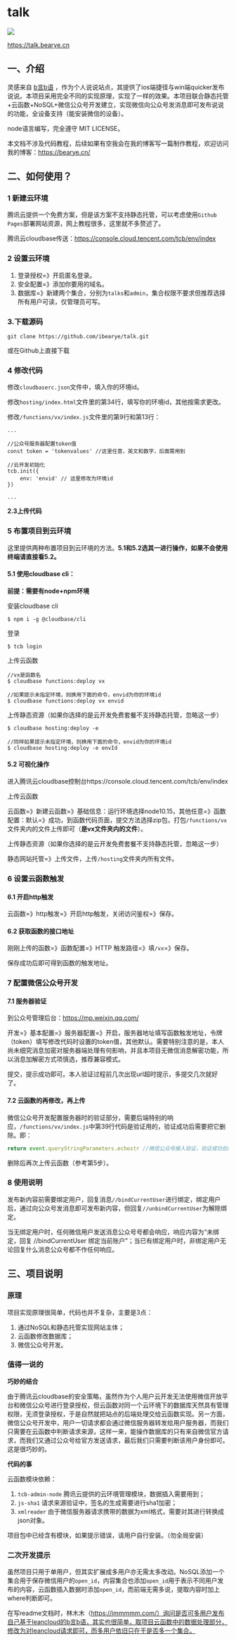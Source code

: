 # talk

![](https://stop.nooooe.cn/2020/05/maiqq-ur8l8-scaled.gif)

https://talk.bearye.cn

## 一、介绍

灵感来自 [b言b语](https://sspai.com/post/60024) ，作为个人说说站点，其提供了ios端捷径与win端quicker发布说说。本项目采用完全不同的实现原理，实现了一样的效果。本项目联合静态托管+云函数+NoSQL+微信公众号开发建立，实现微信向公众号发消息即可发布说说的功能，全设备支持（能安装微信的设备）。

node语言编写，完全遵守 MIT LICENSE。

本文档不涉及代码教程，后续如果有空我会在我的博客写一篇制作教程，欢迎访问我的博客：https://bearye.cn/



## 二、如何使用？

### 1 新建云环境

腾讯云提供一个免费方案，但是该方案不支持静态托管，可以考虑使用`Github Pages`部署网站资源，网上教程很多，这里就不多赘述了。

腾讯云cloudbase传送：https://console.cloud.tencent.com/tcb/env/index

### 2 设置云环境

1. 登录授权=》开启匿名登录。
2. 安全配置=》添加你要用的域名。
3. 数据库=》新建两个集合，分别为`talks`和`admin`，集合权限不要求但推荐选择所有用户可读，仅管理员可写。

### 3.下载源码

```
git clone https://github.com/ibearye/talk.git
```

或在Github上直接下载

### 4 修改代码

修改`cloudbaserc.json`文件中，填入你的环境id。

修改`hosting/index.html`文件里的第34行，填写你的环境id，其他按需求更改。

修改`/functions/vx/index.js`文件里的第9行和第13行：

```
...

//公众号服务器配置token值
const token = 'tokenvalues' //这里任意，英文和数字，后面需用到

//云开发初始化
tcb.init({
    env: 'envid' // 这里修改为环境id
})

...
```

**2.3上传代码**

### 5 布置项目到云环境

这里提供两种布置项目到云环境的方法。**5.1和5.2选其一进行操作，如果不会使用终端请直接看5.2。**

#### 5.1 使用cloudbase cli：

**前提：需要有node+npm环境**

安装cloudbase cli

```
$ npm i -g @cloudbase/cli
```

登录

```
$ tcb login
```

上传云函数

```
//vx是函数名
$ cloudbase functions:deploy vx

//如果提示未指定环境，则换用下面的命令，envid为你的环境id
$ cloudbase functions:deploy vx envid
```

上传静态资源（如果你选择的是云开发免费套餐不支持静态托管，忽略这一步）

```
$ cloudbase hosting:deploy -e 

//同样如果提示未指定环境，则换用下面的命令，envid为你的环境id
$ cloudbase hosting:deploy -e envId
```

#### 5.2 可视化操作

进入腾讯云cloudbase控制台https://console.cloud.tencent.com/tcb/env/index

上传云函数

云函数=》新建云函数=》基础信息：运行环境选择node10.15，其他任意=》函数配置：默认=》成功，到函数代码页面，提交方法选择zip包，打包`/functions/vx`文件夹内的文件上传即可（**是vx文件夹内的文件**）。

上传静态资源（如果你选择的是云开发免费套餐不支持静态托管，忽略这一步）

静态网站托管=》上传文件，上传`/hosting`文件夹内所有文件。

### 6 设置云函数触发

#### 6.1 开启http触发

云函数=》http触发=》开启http触发，关闭访问鉴权=》保存。

#### 6.2 获取函数的接口地址

刚刚上传的函数=》函数配置=》HTTP 触发路径=》填`/vx`=》保存。

保存成功后即可得到函数的触发地址。

### 7 配置微信公众号开发

#### 7.1 服务器验证

到公众号管理后台：https://mp.weixin.qq.com/

开发=》基本配置=》服务器配置=》开启，服务器地址填写函数触发地址，令牌（token）填写修改代码时设置的token值，其他默认。需要特别注意的是，本人尚未细究消息加密对服务器端处理有何影响，并且本项目无微信消息解密功能，所以消息加解密方式项慎选，推荐兼容模式。

提交，提示成功即可。本人验证过程前几次出现url超时提示，多提交几次就好了。

#### 7.2 云函数的再修改，再上传

微信公众号开发配置服务器时的验证部分，需要后端特别的响应，`/functions/vx/index.js`中第39行代码是验证用的，验证成功后需要把它删除。即：

```javascript
return event.queryStringParameters.echostr //微信公众号接入验证，验证成功后删除这一行
```

删除后再次上传云函数（参考第5步）。

### 8 使用说明

发布新内容前需要绑定用户，回复消息`//bindCurrentUser`进行绑定，绑定用户后，通过向公众号发消息即可发布新内容，但回复`//unbindCurrentUser`为解除绑定。

当无绑定用户时，任何微信用户发送消息公众号号都会响应，响应内容为“未绑定，回复 //bindCurrentUser 绑定当前账户”；当已有绑定用户时，非绑定用户无论回复什么消息公众号都不作任何响应。



## 三、项目说明

### 原理

项目实现原理很简单，代码也并不复杂，主要是3点：

1. 通过NoSQL和静态托管实现网站主体；
2. 云函数修改数据库；
3. 微信公众号开发。

### 值得一说的

**巧妙的结合**

由于腾讯云cloudbase的安全策略，虽然作为个人用户云开发无法使用微信开放平台和微信公众号进行登录授权，但云函数对同一个云环境下的数据库天然具有管理权限，无须登录授权，于是自然就把站点的后端处理交给云函数实现。另一方面，微信公众号开发中，用户一切请求都会通过微信服务器转发给用户服务器，而我们只需要在云函数中判断请求来源，这样一来，能操作数据库的只有来自微信官方请求，而我们又通过公众号给官方发送请求，最后我们只需要判断该用户身份即可。这是很巧妙的。

**代码的事**

云函数模块依赖：

1. `tcb-admin-node` 腾讯云提供的云环境管理模块，数据插入需要用到；
2. `js-sha1` 请求来源验证中，签名的生成需要进行sha1加密；
3. `xmlreader` 由于微信服务器请求携带的数据为xml格式，需要对其进行转换成json对象。

项目包中已经含有模块，如果提示错误，请用户自行安装。（勿全局安装）

### 二次开发提示

虽然项目只用于单用户，但其实扩展成多用户亦无需太多改动。NoSQL添加一个集合用于保存微信用户的`open_id`，内容集合也添加`open_id`用于表示不同用户发布的内容，云函数插入数据时添加`open_id`，而前端无需多说，提取内容时加上where判断即可。

在写readme文档时，林木木（https://immmmm.com/）询问是否可多用户发布自己基于leancloud的b言b语，其实也很简单，取项目云函数中的数据处理部分，修改为对leancloud请求即可，而多用户依旧只在于是否多一个集合。

